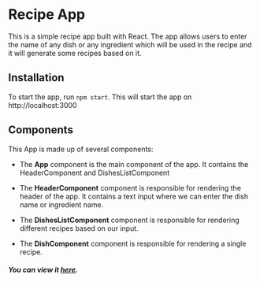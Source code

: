 # Recipe App
This is a simple recipe app built with React. The app allows users to enter the name of any dish or any ingredient which will be used in the recipe and it will generate some recipes based on it.


## Installation
To start the app, run `npm start`. This will start the app on http://localhost:3000


## Components
This App is made up of several components:

- The **App** component is the main component of the app. It contains the HeaderComponent and DishesListComponent

- The **HeaderComponent** component is responsible for rendering the header of the app. It contains a text input where we can enter the dish name or ingredient name.

- The **DishesListComponent** component is responsible for rendering different recipes based on our input.

- The **DishComponent** component is responsible for rendering a single recipe.


##### You can view it [here](https://ashish12016540-password-generator.netlify.app/).
